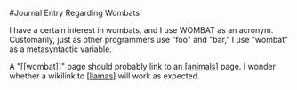 #Journal Entry Regarding Wombats

I have a certain interest in wombats, and I use WOMBAT as an acronym.
Customarily, just as other programmers use "foo" and "bar," I use "wombat" as a metasyntactic variable.
 
A "[[wombat]]" page should probably link to an [[animals]] page. I wonder whether a wikilink to [[llamas]] will work as expected.

[//begin]: # "Autogenerated link references for markdown compatibility"
[animals]: animals.md "animals"
[llamas]: llamas.md "llamas"
[//end]: # "Autogenerated link references"